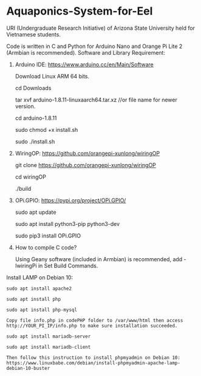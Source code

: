 # Aquaponics-System-for-Eel
URI (Undergraduate Research Initiative) of Arizona State University held for Vietnamese students.

Code is written in C and Python for Arduino Nano and Orange Pi Lite 2 (Armbian is recommended).
Software and Library Requirement:

1. Arduino IDE: https://www.arduino.cc/en/Main/Software

    Download Linux ARM 64 bits.
    
    cd Downloads
    
    tar xvf arduino-1.8.11-linuxaarch64.tar.xz //or file name for newer version.

    cd arduino-1.8.11

    sudo chmod +x install.sh

    sudo ./install.sh

2. WiringOP: https://github.com/orangepi-xunlong/wiringOP

    git clone https://github.com/orangepi-xunlong/wiringOP

    cd wiringOP

    ./build

3. OPi.GPIO: https://pypi.org/project/OPi.GPIO/

    sudo apt update

    sudo apt install python3-pip python3-dev

    sudo pip3 install OPi.GPIO

4. How to compile C code?

    Using Geany software (included in Armbian) is recommended, add -lwiringPi in Set Build Commands.

Install LAMP on Debian 10:

    sudo apt install apache2
    
    sudo apt install php
    
    sudo apt install php-mysql
    
    Copy file info.php in codePHP folder to /var/www/html then access http://YOUR_PI_IP/info.php to make sure installation succeeded.
    
    sudo apt install mariadb-server
    
    sudo apt install mariadb-client
    
    Then follow this instruction to install phpmyadmin on Debian 10: https://www.linuxbabe.com/debian/install-phpmyadmin-apache-lamp-debian-10-buster
